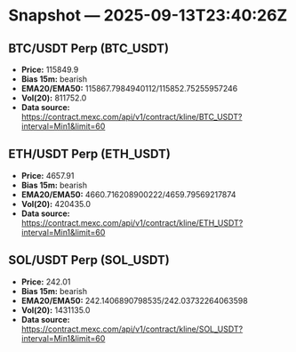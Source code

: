 # Snapshot — 2025-09-13T23:40:26Z

## BTC/USDT Perp (BTC_USDT)
- **Price:** 115849.9
- **Bias 15m:** bearish
- **EMA20/EMA50:** 115867.7984940112/115852.75255957246
- **Vol(20):** 811752.0
- **Data source:** https://contract.mexc.com/api/v1/contract/kline/BTC_USDT?interval=Min1&limit=60

## ETH/USDT Perp (ETH_USDT)
- **Price:** 4657.91
- **Bias 15m:** bearish
- **EMA20/EMA50:** 4660.716208900222/4659.79569217874
- **Vol(20):** 420435.0
- **Data source:** https://contract.mexc.com/api/v1/contract/kline/ETH_USDT?interval=Min1&limit=60

## SOL/USDT Perp (SOL_USDT)
- **Price:** 242.01
- **Bias 15m:** bearish
- **EMA20/EMA50:** 242.1406890798535/242.03732264063598
- **Vol(20):** 1431135.0
- **Data source:** https://contract.mexc.com/api/v1/contract/kline/SOL_USDT?interval=Min1&limit=60
